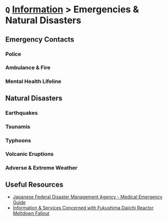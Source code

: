 # `Q` [Information](../information) > Emergencies & Natural Disasters

## Emergency Contacts
### Police
### Ambulance & Fire
### Mental Health Lifeline

## Natural Disasters
### Earthquakes
### Tsunamis
### Typhoons
### Volcanic Eruptions
### Adverse & Extreme Weather

## Useful Resources
- [Japanese Federal Disaster Management Agency - Medical Emergency Guide](https://fdma.go.jp/publication/portal/items/portal001_pamphiet_english.pdf)
- [Information & Services Concerned with Fukushima Daiichi Reactor Meltdown Fallout](https://www.japan.travel/en/news/post-2011-3-11-general-information/)
